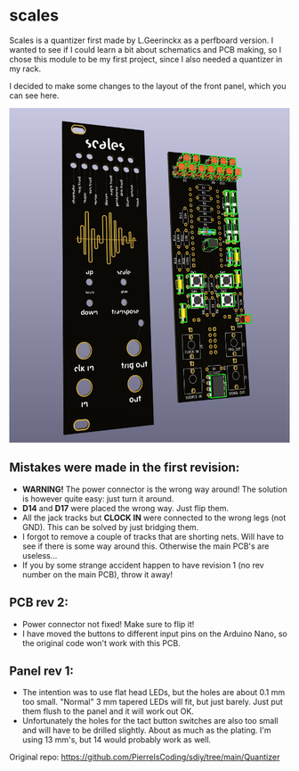 # scales
Scales is a quantizer first made by L.Geerinckx as a perfboard version. I wanted to see if I could learn a bit about schematics and PCB making, so I chose this module to be my first project, since I also needed a quantizer in my rack.

I decided to make some changes to the layout of the front panel, which you can see here.

<img src="./images/scales_kicad_3d.png" height="600px" /><br />

## Mistakes were made in the first revision:
<ul>
  <li><b>WARNING!</b> The power connector is the wrong way around! The solution is however quite easy: just turn it around.</li>
  <li><b>D14</b> and <b>D17</b> were placed the wrong way. Just flip them.</li>
  <li>All the jack tracks but <b>CLOCK IN</b> were connected to the wrong legs (not GND). This can be solved by just bridging them.</li>
  <li>I forgot to remove a couple of tracks that are shorting nets. Will have to see if there is some way around this. Otherwise the   main PCB's are useless...</li>
  <li>If you by some strange accident happen to have revision 1 (no rev number on the main PCB), throw it away!</li>
</ul>

## PCB rev 2:
<ul>
  <li>Power connector not fixed! Make sure to flip it!</li>
  <li>I have moved the buttons to different input pins on the Arduino Nano, so the original code won't work with this PCB.</li>
</ul>

## Panel rev 1:
<ul>
  <li>The intention was to use flat head LEDs, but the holes are about 0.1 mm too small. "Normal" 3 mm tapered LEDs will fit, but just barely. Just put them flush to the panel and it will work out OK.</li>
  <li>Unfortunately the holes for the tact button switches are also too small and will have to be drilled slightly. About as much as the plating. I'm using 13 mm's, but 14 would probably work as well.</li>
</ul>

Original repo: https://github.com/PierreIsCoding/sdiy/tree/main/Quantizer
